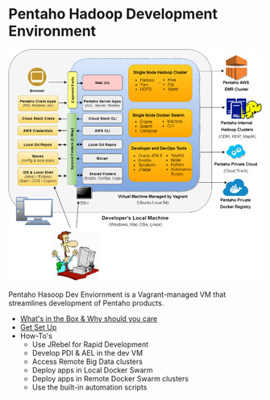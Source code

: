 # Pentaho Hadoop Development Environment

![Arch Diagram](pentaho-hadoop-dev-high-level-diagram.png)

Pentaho Hasoop Dev Enviornment is a Vagrant-managed VM that streamlines development of Pentaho products.

* [What's in the Box & Why should you care](wiki/whats-in-the-box.md)
* [Get Set Up](wiki/getting-started.md)
* How-To's
  - Use JRebel for Rapid Development
  - Develop PDI & AEL in the dev VM
  - Access Remote Big Data clusters
  - Deploy apps in Local Docker Swarm
  - Deploy apps in Remote Docker Swarm clusters
  - Use the built-in automation scripts
